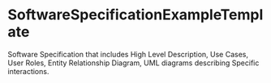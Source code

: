 # SoftwareSpecificationExampleTemplate
Software Specification that includes High Level Description, Use Cases, User Roles, Entity Relationship Diagram, UML diagrams describing Specific interactions. 
